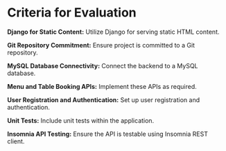 # Criteria for Evaluation

**Django for Static Content:** Utilize Django for serving static HTML content.

**Git Repository Commitment:** Ensure project is committed to a Git repository.

**MySQL Database Connectivity:** Connect the backend to a MySQL database.

**Menu and Table Booking APIs:** Implement these APIs as required.

**User Registration and Authentication:** Set up user registration and authentication.

**Unit Tests:** Include unit tests within the application.

**Insomnia API Testing:** Ensure the API is testable using Insomnia REST client.
